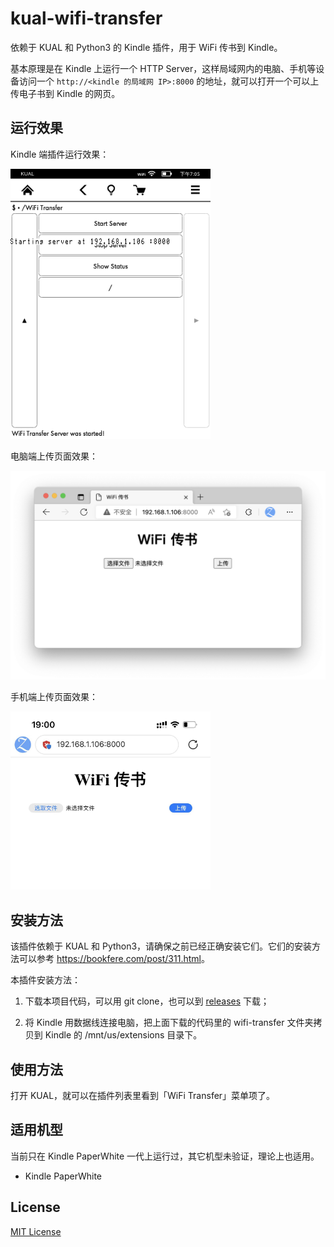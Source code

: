 # kual-wifi-transfer

依赖于 KUAL 和 Python3 的 Kindle 插件，用于 WiFi 传书到 Kindle。

基本原理是在 Kindle 上运行一个 HTTP Server，这样局域网内的电脑、手机等设备访问一个 `http://<kindle 的局域网 IP>:8000` 的地址，就可以打开一个可以上传电子书到 Kindle 的网页。

## 运行效果

Kindle 端插件运行效果：

<img width="320px" src="./screenshots/kindle-extension.png"/>

电脑端上传页面效果：

<img width="640px" src="./screenshots/page-to-upload.png"/>

手机端上传页面效果：

<img width="320px" src="./screenshots/page-to-upload-mobile.png"/>

## 安装方法

该插件依赖于 KUAL 和 Python3，请确保之前已经正确安装它们。它们的安装方法可以参考 <https://bookfere.com/post/311.html>。

本插件安装方法：

1. 下载本项目代码，可以用 git clone，也可以到 [releases](https://github.com/mzlogin/kual-wifi-transfer/releases) 下载；

2. 将 Kindle 用数据线连接电脑，把上面下载的代码里的 wifi-transfer 文件夹拷贝到 Kindle 的 /mnt/us/extensions 目录下。

## 使用方法

打开 KUAL，就可以在插件列表里看到「WiFi Transfer」菜单项了。

## 适用机型

当前只在 Kindle PaperWhite 一代上运行过，其它机型未验证，理论上也适用。

- Kindle PaperWhite

## License

[MIT License](./LICENSE)
